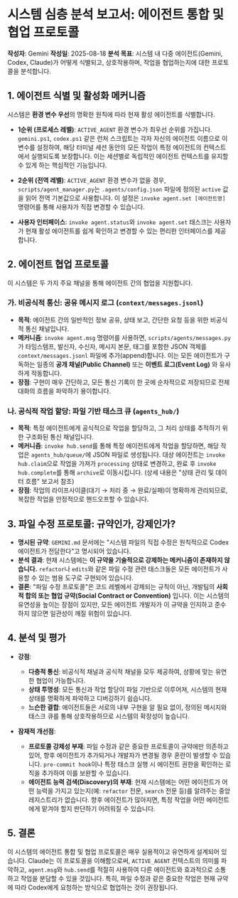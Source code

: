 # 시스템 심층 분석 보고서: 에이전트 통합 및 협업 프로토콜

**작성자**: Gemini
**작성일**: 2025-08-18
**분석 목표**: 시스템 내 다중 에이전트(Gemini, Codex, Claude)가 어떻게 식별되고, 상호작용하며, 작업을 협업하는지에 대한 프로토콜을 분석합니다.

## 1. 에이전트 식별 및 활성화 메커니즘

시스템은 **환경 변수 우선**의 명확한 원칙에 따라 현재 활성 에이전트를 식별합니다.

-   **1순위 (프로세스 레벨)**: `ACTIVE_AGENT` 환경 변수가 최우선 순위를 가집니다. `gemini.ps1`, `codex.ps1` 같은 런처 스크립트는 각자 자신의 에이전트 이름으로 이 변수를 설정하여, 해당 터미널 세션 동안의 모든 작업이 특정 에이전트의 컨텍스트에서 실행되도록 보장합니다. 이는 세션별로 독립적인 에이전트 컨텍스트를 유지할 수 있게 하는 핵심적인 기능입니다.

-   **2순위 (전역 레벨)**: `ACTIVE_AGENT` 환경 변수가 없을 경우, `scripts/agent_manager.py`는 `.agents/config.json` 파일에 정의된 `active` 값을 읽어 전역 기본값으로 사용합니다. 이 설정은 `invoke agent.set [에이전트명]` 명령어를 통해 사용자가 직접 변경할 수 있습니다.

-   **사용자 인터페이스**: `invoke agent.status`와 `invoke agent.set` 태스크는 사용자가 현재 활성 에이전트를 쉽게 확인하고 변경할 수 있는 편리한 인터페이스를 제공합니다.

## 2. 에이전트 협업 프로토콜

이 시스템은 두 가지 주요 채널을 통해 에이전트 간의 협업을 지원합니다.

### 가. 비공식적 통신: 공유 메시지 로그 (`context/messages.jsonl`)

-   **목적**: 에이전트 간의 일반적인 정보 공유, 상태 보고, 간단한 요청 등을 위한 비공식적 통신 채널입니다.
-   **메커니즘**: `invoke agent.msg` 명령어를 사용하면, `scripts/agents/messages.py`가 타임스탬프, 발신자, 수신자, 메시지 본문, 태그를 포함한 JSON 객체를 `context/messages.jsonl` 파일에 추가(append)합니다. 이는 모든 에이전트가 구독하는 일종의 **공개 채널(Public Channel)** 또는 **이벤트 로그(Event Log)** 와 유사하게 작동합니다.
-   **장점**: 구현이 매우 간단하고, 모든 통신 기록이 한 곳에 순차적으로 저장되므로 전체 대화의 흐름을 파악하기 용이합니다.

### 나. 공식적 작업 할당: 파일 기반 태스크 큐 (`agents_hub/`)

-   **목적**: 특정 에이전트에게 공식적으로 작업을 할당하고, 그 처리 상태를 추적하기 위한 구조화된 통신 채널입니다.
-   **메커니즘**: `invoke hub.send`를 통해 특정 에이전트에게 작업을 할당하면, 해당 작업은 `agents_hub/queue/`에 JSON 파일로 생성됩니다. 대상 에이전트는 `invoke hub.claim`으로 작업을 가져가 `processing` 상태로 변경하고, 완료 후 `invoke hub.complete`를 통해 `archive`로 이동시킵니다. (상세 내용은 "상태 관리 및 데이터 흐름" 보고서 참조)
-   **장점**: 작업의 라이프사이클(대기 → 처리 중 → 완료/실패)이 명확하게 관리되므로, 복잡한 작업을 안정적으로 핸드오프할 수 있습니다.

## 3. 파일 수정 프로토콜: 규약인가, 강제인가?

-   **명시된 규약**: `GEMINI.md` 문서에는 "시스템 파일의 직접 수정은 원칙적으로 Codex 에이전트가 전담한다"고 명시되어 있습니다.
-   **분석 결과**: 현재 시스템에는 **이 규약을 기술적으로 강제하는 메커니즘이 존재하지 않습니다.** `refactor`나 `edits`와 같은 파일 수정 관련 태스크들은 모든 에이전트가 사용할 수 있는 범용 도구로 구현되어 있습니다.
-   **결론**: "파일 수정 프로토콜"은 코드 레벨에서 강제되는 규칙이 아닌, 개발팀의 **사회적 합의 또는 협업 규약(Social Contract or Convention)** 입니다. 이는 시스템의 유연성을 높이는 장점이 있지만, 모든 에이전트 개발자가 이 규약을 인지하고 준수하지 않으면 일관성이 깨질 위험이 있습니다.

## 4. 분석 및 평가

-   **강점**:
    -   **다층적 통신**: 비공식적 채널과 공식적 채널을 모두 제공하여, 상황에 맞는 유연한 협업이 가능합니다.
    -   **상태 투명성**: 모든 통신과 작업 할당이 파일 기반으로 이루어져, 시스템의 현재 상태를 명확하게 파악하고 디버깅하기 쉽습니다.
    -   **느슨한 결합**: 에이전트들은 서로의 내부 구현을 알 필요 없이, 정의된 메시지와 태스크 큐를 통해 상호작용하므로 시스템의 확장성이 높습니다.

-   **잠재적 개선점**:
    -   **프로토콜 강제성 부재**: 파일 수정과 같은 중요한 프로토콜이 규약에만 의존하고 있어, 향후 에이전트가 추가되거나 개발자가 변경될 경우 혼란이 발생할 수 있습니다. `pre-commit hook`이나 특정 태스크 실행 시 에이전트 권한을 확인하는 로직을 추가하여 이를 보완할 수 있습니다.
    -   **에이전트 능력 검색(Discovery)의 부재**: 현재 시스템에는 어떤 에이전트가 어떤 능력을 가지고 있는지(예: `refactor` 전문, `search` 전문 등)를 알려주는 중앙 레지스트리가 없습니다. 향후 에이전트가 많아지면, 특정 작업을 어떤 에이전트에게 맡겨야 할지 판단하기 어려워질 수 있습니다.

## 5. 결론

이 시스템의 에이전트 통합 및 협업 프로토콜은 매우 실용적이고 유연하게 설계되어 있습니다. Claude는 이 프로토콜을 이해함으로써, `ACTIVE_AGENT` 컨텍스트의 의미를 파악하고, `agent.msg`와 `hub.send`를 적절히 사용하여 다른 에이전트와 효과적으로 소통하고 작업을 분담할 수 있을 것입니다. 특히, 파일 수정과 같은 중요한 작업은 현재 규약에 따라 Codex에게 요청하는 방식으로 협업하는 것이 권장됩니다.

